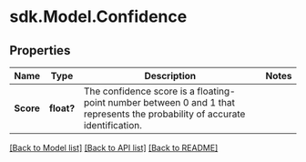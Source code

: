 # sdk.Model.Confidence
## Properties

Name | Type | Description | Notes
------------ | ------------- | ------------- | -------------
**Score** | **float?** | The confidence score is a floating-point number between 0 and 1 that represents the probability of accurate identification. | 

[[Back to Model list]](../README.md#documentation-for-models) [[Back to API list]](../README.md#documentation-for-api-endpoints) [[Back to README]](../README.md)

